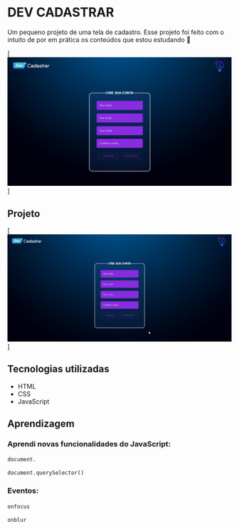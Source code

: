 # DEV CADASTRAR
Um pequeno projeto de uma tela de cadastro. Esse projeto foi feito com o intuito de por em prática os conteúdos que estou estudando 📘

[<img src="tela-pagina.png">]

## Projeto

[<img src="tela-dev-cadastrar.gif">]

## Tecnologias utilizadas
- HTML
- CSS
- JavaScript

## Aprendizagem

### Aprendi novas funcionalidades do JavaScript:
```
document.
```
```
document.querySelector()
```
### Eventos:
```
onfocus
```
```
onblur
```